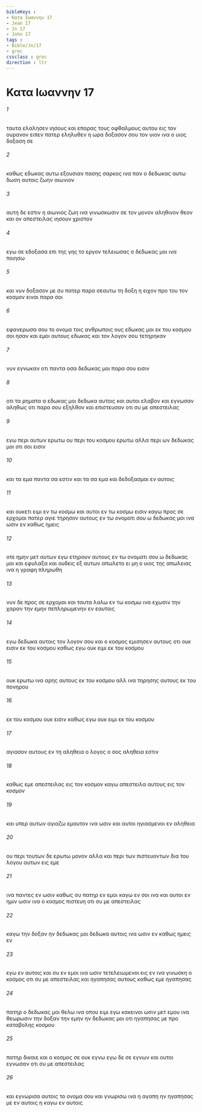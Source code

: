 ```yaml
---
bibleKeys : 
- Κατα Iωαννην 17
- Jean 17
- Jn 17
- John 17
tags : 
- Bible/Jn/17
- grec
cssclass : grec
direction : ltr
---
```


# Κατα Iωαννην 17

###### 1
ταυτα ελαλησεν ιησους και επαρας τους οφθαλμους αυτου εις τον ουρανον ειπεν πατερ εληλυθεν η ωρα δοξασον σου τον υιον ινα ο υιος δοξαση σε
###### 2
καθως εδωκας αυτω εξουσιαν πασης σαρκος ινα παν ο δεδωκας αυτω δωση αυτοις ζωην αιωνιον
###### 3
αυτη δε εστιν η αιωνιος ζωη ινα γινωσκωσιν σε τον μονον αληθινον θεον και ον απεστειλας ιησουν χριστον
###### 4
εγω σε εδοξασα επι της γης το εργον τελειωσας ο δεδωκας μοι ινα ποιησω
###### 5
και νυν δοξασον με συ πατερ παρα σεαυτω τη δοξη η ειχον προ του τον κοσμον ειναι παρα σοι
###### 6
εφανερωσα σου το ονομα τοις ανθρωποις ους εδωκας μοι εκ του κοσμου σοι ησαν και εμοι αυτους εδωκας και τον λογον σου τετηρηκαν
###### 7
νυν εγνωκαν οτι παντα οσα δεδωκας μοι παρα σου εισιν
###### 8
οτι τα ρηματα α εδωκας μοι δεδωκα αυτοις και αυτοι ελαβον και εγνωσαν αληθως οτι παρα σου εξηλθον και επιστευσαν οτι συ με απεστειλας
###### 9
εγω περι αυτων ερωτω ου περι του κοσμου ερωτω αλλα περι ων δεδωκας μοι οτι σοι εισιν
###### 10
και τα εμα παντα σα εστιν και τα σα εμα και δεδοξασμαι εν αυτοις
###### 11
και ουκετι ειμι εν τω κοσμω και αυτοι εν τω κοσμω εισιν καγω προς σε ερχομαι πατερ αγιε τηρησον αυτους εν τω ονοματι σου ω δεδωκας μοι ινα ωσιν εν καθως ημεις
###### 12
οτε ημην μετ αυτων εγω ετηρουν αυτους εν τω ονοματι σου ω δεδωκας μοι και εφυλαξα και ουδεις εξ αυτων απωλετο ει μη ο υιος της απωλειας ινα η γραφη πληρωθη
###### 13
νυν δε προς σε ερχομαι και ταυτα λαλω εν τω κοσμω ινα εχωσιν την χαραν την εμην πεπληρωμενην εν εαυτοις
###### 14
εγω δεδωκα αυτοις τον λογον σου και ο κοσμος εμισησεν αυτους οτι ουκ εισιν εκ του κοσμου καθως εγω ουκ ειμι εκ του κοσμου
###### 15
ουκ ερωτω ινα αρης αυτους εκ του κοσμου αλλ ινα τηρησης αυτους εκ του πονηρου
###### 16
εκ του κοσμου ουκ εισιν καθως εγω ουκ ειμι εκ του κοσμου
###### 17
αγιασον αυτους εν τη αληθεια ο λογος ο σος αληθεια εστιν
###### 18
καθως εμε απεστειλας εις τον κοσμον καγω απεστειλα αυτους εις τον κοσμον
###### 19
και υπερ αυτων αγιαζω εμαυτον ινα ωσιν και αυτοι ηγιασμενοι εν αληθεια
###### 20
ου περι τουτων δε ερωτω μονον αλλα και περι των πιστευοντων δια του λογου αυτων εις εμε
###### 21
ινα παντες εν ωσιν καθως συ πατηρ εν εμοι καγω εν σοι ινα και αυτοι εν ημιν ωσιν ινα ο κοσμος πιστευη οτι συ με απεστειλας
###### 22
καγω την δοξαν ην δεδωκας μοι δεδωκα αυτοις ινα ωσιν εν καθως ημεις εν
###### 23
εγω εν αυτοις και συ εν εμοι ινα ωσιν τετελειωμενοι εις εν ινα γινωσκη ο κοσμος οτι συ με απεστειλας και ηγαπησας αυτους καθως εμε ηγαπησας
###### 24
πατηρ ο δεδωκας μοι θελω ινα οπου ειμι εγω κακεινοι ωσιν μετ εμου ινα θεωρωσιν την δοξαν την εμην ην δεδωκας μοι οτι ηγαπησας με προ καταβολης κοσμου
###### 25
πατηρ δικαιε και ο κοσμος σε ουκ εγνω εγω δε σε εγνων και ουτοι εγνωσαν οτι συ με απεστειλας
###### 26
και εγνωρισα αυτοις το ονομα σου και γνωρισω ινα η αγαπη ην ηγαπησας με εν αυτοις η καγω εν αυτοις
